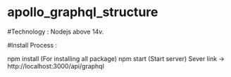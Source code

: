 # apollo_graphql_structure

#Technology :
  Nodejs above 14v.
   

#Install Process :
 
 npm install (For installing all package)
 npm start   (Start server)
 Sever link -> http://localhost:3000/api/graphql
